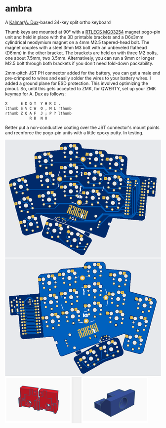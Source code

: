 # ambra
A [Kalmar](https://github.com/aroum/kalmar)/[A. Dux](https://github.com/tapioki/cephalopoda/tree/main/Architeuthis%20dux)-based 34-key split ortho keyboard

Thumb keys are mounted at 90° with a [RTLECS MG03254](https://sl.aliexpress.ru/p?key=pW35Gta) magnet pogo-pin unit and held in place with the 3D printable brackets and a D6x3mm cylindrical neodymium magnet on a 4mm M2.5 tapered-head bolt. The magnet couples with a steel 3mm M3 bolt with an unbeveled flathead (D6mm) in the other bracket. The brackets are held on with three M2 bolts, one about 7.5mm, two 3.5mm. Alternatively, you can run a 9mm or longer M2.5 bolt through both brackets if you don't need fold-down packability.

2mm-pitch JST PH connector added for the battery, you can get a male end pre-crimped to wires and easily solder the wires to your battery wires. I added a ground plane for ESD protection. This involved optimizing the pinout. So, until this gets accepted to ZMK, for QWERTY, set up your ZMK keymap for A. Dux as follows:

```
X      E D G T  Y H K I .
lthumb S V C W  O , M L rthumb
rthumb Z Q A F  J ; P ? lthumb
           R B  N U
```

Better put a non-conductive coating over the JST connector's mount points and reenforce the pogo-pin units with a little epoxy putty. In testing.

![Alt text](https://github.com/stozi/ambra/blob/main/ambra.png?raw=true)
![Alt text](https://github.com/stozi/ambra/blob/main/ambra-back.png?raw=true)
![Alt text](https://github.com/stozi/ambra/blob/main/brackets.png?raw=true)
